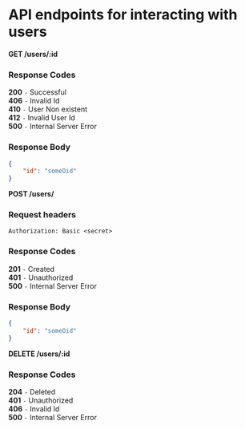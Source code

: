 # API endpoints for interacting with users

**GET /users/:id**

### Response Codes
**200** `-` Successful<br>
**406** `-` Invalid Id<br>
**410** `-` User Non existent<br>
**412** `-` Invalid User Id<br>
**500** `-` Internal Server Error

### Response Body
```json
{
    "id": "someOid"
}
```

**POST /users/**

### Request headers

```
Authorization: Basic <secret>
```

### Response Codes

**201** `-` Created<br>
**401** `-` Unauthorized<br>
**500** `-` Internal Server Error<br>

### Response Body

```json
{
    "id": "someOid"
}
```

**DELETE /users/:id**

### Response Codes
**204** `-` Deleted<br>
**401** `-` Unauthorized<br>
**406** `-` Invalid Id<br>
**500** `-` Internal Server Error<br>
